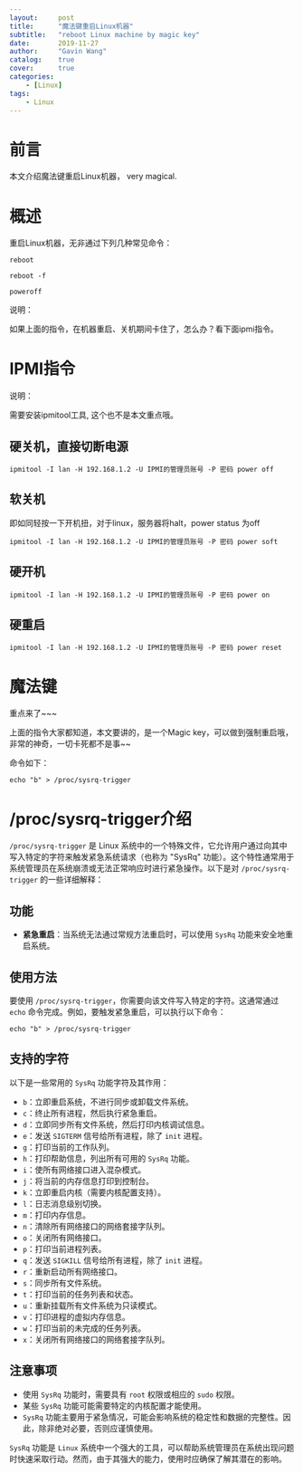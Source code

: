 ```yaml
---
layout:     post
title:      "魔法键重启Linux机器"
subtitle:   "reboot Linux machine by magic key"
date:       2019-11-27
author:     "Gavin Wang"
catalog:    true
cover:      true
categories:
    - [Linux]
tags:
    - Linux
---
```


# 前言

本文介绍魔法键重启Linux机器， very magical.

# 概述

重启Linux机器，无非通过下列几种常见命令：

```reboot ```

```reboot -f ```

```poweroff ```

说明：

如果上面的指令，在机器重启、关机期间卡住了，怎么办？看下面ipmi指令。


# IPMI指令

说明：

需要安装ipmitool工具, 这个也不是本文重点哦。


## 硬关机，直接切断电源

```ipmitool -I lan -H 192.168.1.2 -U IPMI的管理员账号 -P 密码 power off ```

## 软关机

即如同轻按一下开机扭，对于linux，服务器将halt，power status 为off

```ipmitool -I lan -H 192.168.1.2 -U IPMI的管理员账号 -P 密码 power soft ```

## 硬开机

```ipmitool -I lan -H 192.168.1.2 -U IPMI的管理员账号 -P 密码 power on ```

## 硬重启

```ipmitool -I lan -H 192.168.1.2 -U IPMI的管理员账号 -P 密码 power reset ```


# 魔法键

重点来了~~~

上面的指令大家都知道，本文要讲的，是一个Magic key，可以做到强制重启哦，非常的神奇，一切卡死都不是事~~

命令如下：

```echo "b" > /proc/sysrq-trigger ```


# /proc/sysrq-trigger介绍

`/proc/sysrq-trigger` 是 Linux 系统中的一个特殊文件，它允许用户通过向其中写入特定的字符来触发紧急系统请求（也称为 "SysRq" 功能）。这个特性通常用于系统管理员在系统崩溃或无法正常响应时进行紧急操作。以下是对 `/proc/sysrq-trigger` 的一些详细解释：

## 功能

- **紧急重启**：当系统无法通过常规方法重启时，可以使用 `SysRq` 功能来安全地重启系统。

## 使用方法

要使用 `/proc/sysrq-trigger`，你需要向该文件写入特定的字符。这通常通过 `echo` 命令完成。例如，要触发紧急重启，可以执行以下命令：

```shell
echo "b" > /proc/sysrq-trigger
```

## 支持的字符

以下是一些常用的 `SysRq` 功能字符及其作用：

- `b`：立即重启系统，不进行同步或卸载文件系统。
- `c`：终止所有进程，然后执行紧急重启。
- `d`：立即同步所有文件系统，然后打印内核调试信息。
- `e`：发送 `SIGTERM` 信号给所有进程，除了 `init` 进程。
- `g`：打印当前的工作队列。
- `h`：打印帮助信息，列出所有可用的 `SysRq` 功能。
- `i`：使所有网络接口进入混杂模式。
- `j`：将当前的内存信息打印到控制台。
- `k`：立即重启内核（需要内核配置支持）。
- `l`：日志消息级别切换。
- `m`：打印内存信息。
- `n`：清除所有网络接口的网络套接字队列。
- `o`：关闭所有网络接口。
- `p`：打印当前进程列表。
- `q`：发送 `SIGKILL` 信号给所有进程，除了 `init` 进程。
- `r`：重新启动所有网络接口。
- `s`：同步所有文件系统。
- `t`：打印当前的任务列表和状态。
- `u`：重新挂载所有文件系统为只读模式。
- `v`：打印进程的虚拟内存信息。
- `w`：打印当前的未完成的任务列表。
- `x`：关闭所有网络接口的网络套接字队列。

## 注意事项

- 使用 `SysRq` 功能时，需要具有 `root` 权限或相应的 `sudo` 权限。
- 某些 `SysRq` 功能可能需要特定的内核配置才能使用。
- `SysRq` 功能主要用于紧急情况，可能会影响系统的稳定性和数据的完整性。因此，除非绝对必要，否则应谨慎使用。

`SysRq` 功能是 `Linux` 系统中一个强大的工具，可以帮助系统管理员在系统出现问题时快速采取行动。然而，由于其强大的能力，使用时应确保了解其潜在的影响。
